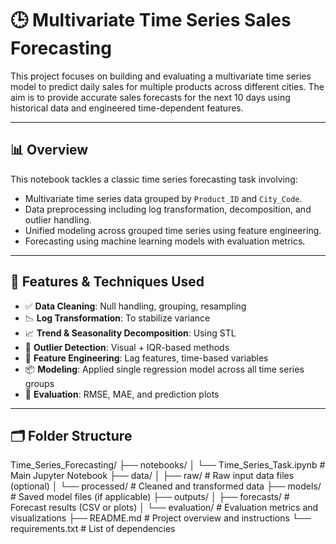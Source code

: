 # 🕒 Multivariate Time Series Sales Forecasting

This project focuses on building and evaluating a multivariate time series model to predict daily sales for multiple products across different cities. The aim is to provide accurate sales forecasts for the next 10 days using historical data and engineered time-dependent features.

---

## 📊 Overview

This notebook tackles a classic time series forecasting task involving:
- Multivariate time series data grouped by `Product_ID` and `City_Code`.
- Data preprocessing including log transformation, decomposition, and outlier handling.
- Unified modeling across grouped time series using feature engineering.
- Forecasting using machine learning models with evaluation metrics.

---

## 🔧 Features & Techniques Used

- ✅ **Data Cleaning**: Null handling, grouping, resampling  
- 📉 **Log Transformation**: To stabilize variance  
- 📈 **Trend & Seasonality Decomposition**: Using STL  
- 🚨 **Outlier Detection**: Visual + IQR-based methods  
- 🧠 **Feature Engineering**: Lag features, time-based variables  
- 📦 **Modeling**: Applied single regression model across all time series groups  
- 📏 **Evaluation**: RMSE, MAE, and prediction plots

---

## 🗂️ Folder Structure
Time_Series_Forecasting/ ├── notebooks/ │ └── Time_Series_Task.ipynb # Main Jupyter Notebook ├── data/ │ ├── raw/ # Raw input data files (optional) │ └── processed/ # Cleaned and transformed data ├── models/ # Saved model files (if applicable) ├── outputs/ │ ├── forecasts/ # Forecast results (CSV or plots) │ └── evaluation/ # Evaluation metrics and visualizations ├── README.md # Project overview and instructions └── requirements.txt # List of dependencies

